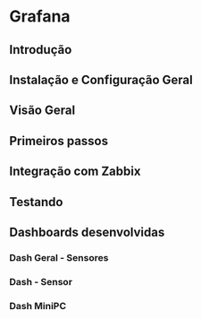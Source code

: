 # Grafana

## Introdução

## Instalação e Configuração Geral

## Visão Geral

## Primeiros passos

## Integração com Zabbix

## Testando

## Dashboards desenvolvidas

### Dash Geral - Sensores

### Dash - Sensor

### Dash MiniPC

 
